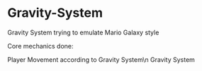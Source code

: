 # Gravity-System
Gravity System trying to emulate Mario Galaxy style

Core mechanics done:

Player Movement according to Gravity System\n
Gravity System
